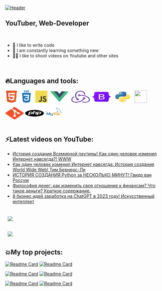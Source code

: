 [![Header](https://github.com/klondikeitblogger/prelimg/blob/e2c188e3013cc949a71f5f716f5a70a0147efb43/GFX%20BANNER%203.png)](https://www.youtube.com/c/MaxShowPro)
## YouTuber, Web-Developer

<div align="center"><img src="https://komarev.com/ghpvc/?username=IT-Personality&style=flat-square&color=0fffcf" alt=""/></div>

- 💪 I like to write code<br />
- 🥅 I am constantly learning something new<br />
- 🤹🏽 I like to shoot videos on Youtube and other sites
 
<br />
<h2>🔥Languages and tools:</h2>
<div>
  <img src="https://github.com/devicons/devicon/blob/master/icons/html5/html5-original.svg" title="HTML5" alt="HTML" width="40" height="40"/>&nbsp;
  <img src="https://github.com/devicons/devicon/blob/master/icons/css3/css3-plain-wordmark.svg"  title="CSS3" alt="CSS" width="40" height="40"/>&nbsp;
  <img src="https://github.com/devicons/devicon/blob/master/icons/javascript/javascript-original.svg" title="JavaScript" alt="JavaScript" width="40" height="40"/>&nbsp;
  <img src="https://github.com/devicons/devicon/blob/master/icons/vuejs/vuejs-original.svg" width="60" height="40"/>&nbsp;
 <img src="https://github.com/devicons/devicon/blob/master/icons/redux/redux-original.svg" width="60" height="40"/>&nbsp;
   <img src="https://github.com/devicons/devicon/blob/master/icons/bootstrap/bootstrap-original.svg" width="60" height="40"/>&nbsp;
  <img src="https://github.com/devicons/devicon/blob/master/icons/python/python-original.svg" width="60" height="40"/>&nbsp;
  <img src="https://cdn-icons-png.flaticon.com/128/2305/2305848.png" width="40" height="40"/>&nbsp;
  <img src="https://github.com/devicons/devicon/blob/master/icons/git/git-original.svg" title="Git" **alt="Git" width="60" height="40"/>
  <img src="https://github.com/devicons/devicon/blob/master/icons/php/php-plain.svg" title="PHP"  alt="PHP" width="60" height="40"/>&nbsp;
  <img src="https://github.com/devicons/devicon/blob/master/icons/mysql/mysql-original-wordmark.svg" title="MySQL"  alt="MySQL" width="50" height="50"/>&nbsp;
</div>
<br />


## ⚡️Latest videos on YouTube:
<!-- YOUTUBE:START -->
- [История создания Всемирной паутины! Как один человек изменил Интернет навсегда?! WWW](https://www.youtube.com/watch?v=gZOeaMJkHLM)
- [Как один человек изменил Интернет навсегда: История создания World Wide Web! Тим Бернерс-Ли](https://www.youtube.com/watch?v=Xc2fQvEWGVU)
- [ИСТОРИЯ СОЗДАНИЯ Python за НЕСКОЛЬКО МИНУТ! Гвидо ван Россум](https://www.youtube.com/watch?v=e6iYD1XyZsc)
- [Философия денег: как изменить свое отношение к финансам? Что такое деньги? Краткое содержание.](https://www.youtube.com/watch?v=mu88oE1AsWE)
- [8 бизнес идей заработка на ChatGPT в 2023 году! Искусственный интеллект](https://www.youtube.com/watch?v=znnBPPqU3wE)
<!-- YOUTUBE:END -->

<br />

<a href="https://github.com/IT-Personality">
  <img align="center" style="margin:0.5rem" src="https://github-readme-stats.vercel.app/api?username=IT-Personality&show_icons=true&line_height=27&count_private=true&title_color=ffffff&text_color=c9cacc&icon_color=4AB097&bg_color=080808"/>
</a><br />
<br />
<a href="https://github.com/IT-Personality">
  <img align="center" style="margin:0.5rem" src="https://github-readme-stats.vercel.app/api/top-langs/?username=IT-Personality&hide=html,css&title_color=ffffff&text_color=c9cacc&icon_color=4AB197&bg_color=080808" />
</a>

## 💥My top projects: <br />
[![Readme Card](https://github-readme-stats.vercel.app/api/pin/?username=IT-Personality&repo=it-personality.github.io)](https://github.com/IT-Personality/it-personality.github.io)
[![Readme Card](https://github-readme-stats.vercel.app/api/pin/?username=IT-Personality&repo=currency-converter.github.io)](https://github.com/IT-Personality/currency-converter.github.io)

[![Readme Card](https://github-readme-stats.vercel.app/api/pin/?username=IT-Personality&repo=qr-code-generator.github.io)](https://github.com/IT-Personality/qr-code-generator.github.io)
[![Readme Card](https://github-readme-stats.vercel.app/api/pin/?username=IT-Personality&repo=online-stopwatch.github.io)](https://github.com/IT-Personality/online-stopwatch.github.io)

[![Readme Card](https://github-readme-stats.vercel.app/api/pin/?username=IT-Personality&repo=ProtoNetX)](https://github.com/IT-Personality/ProtoNetX)
[![Readme Card](https://github-readme-stats.vercel.app/api/pin/?username=IT-Personality&repo=Your_browser)](https://github.com/IT-Personality/Your_browser)

<!-- <a href="https://github.com/IT-Personality/Your_browser">
  <img align="center" style="margin:0.5rem" src="https://github-readme-stats.vercel.app/api/pin/?username=braydoncoyer&repo=Your_browser&title_color=ffffff&text_color=c9cacc&icon_color=4AB197&bg_color=1A2B34" />
</a>  -->
